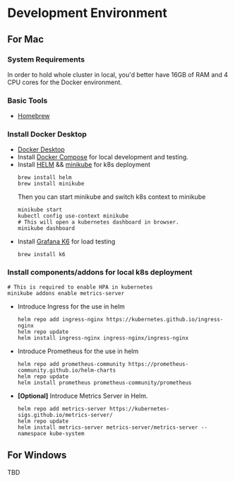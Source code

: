 # Development Environment

## For Mac

### System Requirements

In order to hold whole cluster in local, you'd better have 16GB of RAM and 4 CPU cores for the Docker environment.

### Basic Tools

* [Homebrew](https://brew.sh/)

### Install Docker Desktop

* [Docker Desktop](https://www.docker.com/products/docker-desktop/)
* Install [Docker Compose](https://docs.docker.com/compose/install/) for local development and testing.
* Install [HELM](https://helm.sh/docs/) && [minikube](https://minikube.sigs.k8s.io/docs/) for k8s deployment
  ```shell
  brew install helm
  brew install minikube
  ```
  Then you can start minikube and switch k8s context to minikube
  ```shell
  minikube start
  kubectl config use-context minikube
  # This will open a kubernetes dashboard in browser.
  minikube dashboard
  ```
* Install [Grafana K6](https://grafana.com/docs/k6/latest/set-up/install-k6/) for load testing
  ```shell
  brew install k6
  ```

### Install components/addons for local k8s deployment

  ```shell
  # This is required to enable HPA in kubernetes
  minikube addons enable metrics-server
  ```
* Introduce Ingress for the use in helm
  ```shell
  helm repo add ingress-nginx https://kubernetes.github.io/ingress-nginx
  helm repo update
  helm install ingress-nginx ingress-nginx/ingress-nginx
  ```
* Introduce Prometheus for the use in helm
  ```shell
  helm repo add prometheus-community https://prometheus-community.github.io/helm-charts
  helm repo update
  helm install prometheus prometheus-community/prometheus
  ```
* **[Optional]** Introduce Metrics Server in Helm.
  ```shell
  helm repo add metrics-server https://kubernetes-sigs.github.io/metrics-server/
  helm repo update
  helm install metrics-server metrics-server/metrics-server --namespace kube-system
  ```

## For Windows

TBD
